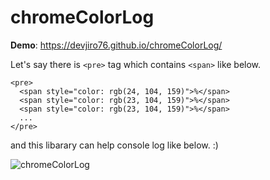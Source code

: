 # chromeColorLog

**Demo**: https://devjiro76.github.io/chromeColorLog/

Let's say there is `<pre>` tag which contains `<span>` like below.
```
<pre>
  <span style="color: rgb(24, 104, 159)">%</span>
  <span style="color: rgb(23, 104, 159)">%</span>
  <span style="color: rgb(23, 104, 159)">%</span>
  ...
</pre>
```

and this libarary can help console log like below. :)

![chromeColorLog](https://user-images.githubusercontent.com/25057349/42228993-51a708e8-7f20-11e8-83e3-27890b8ab059.png)
